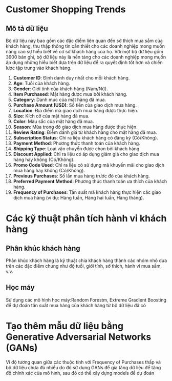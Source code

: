 # Customer Shopping Trends
## Mô tả dữ liệu
Bộ dữ liệu này bao gồm các đặc điểm liên quan đến sở thích mua sắm của khách hàng, thu thập thông tin cần thiết cho các doanh nghiệp mong muốn nâng cao sự hiểu biết về cơ sở khách hàng của họ. Với một bộ dữ liệu gồm 3900 bản ghi, bộ dữ liệu này là nền tảng cho các doanh nghiệp mong muốn áp dụng những hiểu biết dựa trên dữ liệu để ra quyết định tốt hơn và chiến lược tập trung vào khách hàng.

1. **Customer ID**: Định danh duy nhất cho mỗi khách hàng.
2. **Age**: Tuổi của khách hàng.
3. **Gender**: Giới tính của khách hàng (Nam/Nữ).
4. **Item Purchased**: Mặt hàng được mua bởi khách hàng.
5. **Category**: Danh mục của mặt hàng đã mua.
6. **Purchase Amount (USD)**: Số tiền của giao dịch mua hàng.
7. **Location**: Địa điểm mà giao dịch mua hàng được thực hiện.
8. **Size**: Kích cỡ của mặt hàng đã mua.
9. **Color**: Màu sắc của mặt hàng đã mua.
10. **Season**: Mùa trong đó giao dịch mua hàng được thực hiện.
11. **Review Rating**: Điểm đánh giá từ khách hàng cho mặt hàng đã mua.
12. **Subscription Status**: Chỉ ra liệu khách hàng có đăng ký (Có/Không).
13. **Payment Method**: Phương thức thanh toán của khách hàng.
14. **Shipping Type**: Loại vận chuyển được chọn bởi khách hàng.
15. **Discount Applied**: Chỉ ra liệu có áp dụng giảm giá cho giao dịch mua hàng hay không (Có/Không).
16. **Promo Code Used**: Chỉ ra liệu có sử dụng mã khuyến mãi cho giao dịch mua hàng hay không (Có/Không).
17. **Previous Purchases**: Số lần mua hàng trước đó của khách hàng.
18. **Preferred Payment Method**: Phương thức thanh toán ưa thích của khách hàng.
19. **Frequency of Purchases**: Tần suất mà khách hàng thực hiện các giao dịch mua hàng (ví dụ: Hàng tuần, Hàng hai tuần, Hàng tháng).

# Các kỹ thuật phân tích hành vi khách hàng
## Phân khúc khách hàng 
Phân khúc khách hàng là kỹ thuật chia khách hàng thành các nhóm nhỏ dựa trên các đặc điểm chung như độ tuổi, giới tính, sở thích, hành vi mua sắm, v.v. 

## Học máy
Sử dụng các mô hình học máy:Random Forestm, Extreme Gradient Boosting để dự đoán tần suất mua hàng của khách hàng từ bộ dữ liệu đã có 

# Tạo thêm mẫu dữ liệu bằng Generative Adversarial Networks (GANs)

Vì độ tương quan giữa các thuộc tính với Frequency of Purchases thấp và bộ dữ liệu chưa đủ nhiều do đó sử dụng GANs để gia tăng dữ liệu để tăng độ chính xác của mô hình, sau đó có thể xây dựng models để dự đoán
